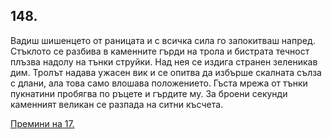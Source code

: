 ## 148.

Вадиш шишенцето от раницата и с всичка сила го запокитваш
напред. Стъклото се разбива в каменните гърди на трола и бистрата
течност плъзва надолу на тънки струйки. Над нея се издига странен
зеленикав дим. Тролът надава ужасен вик и се опитва да избърше
скалната сълза с длани, ала това само влошава положението. Гъста
мрежа от тънки пукнатини пробягва по ръцете и гърдите му. За
броени секунди каменният великан се разпада на ситни късчета.

[Премини на 17.](./17)
